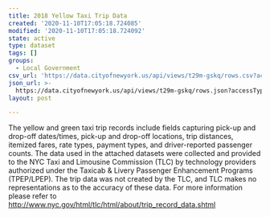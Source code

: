 ```yaml
---
title: 2018 Yellow Taxi Trip Data
created: '2020-11-10T17:05:18.724085'
modified: '2020-11-10T17:05:18.724092'
state: active
type: dataset
tags: []
groups:
  - Local Government
csv_url: 'https://data.cityofnewyork.us/api/views/t29m-gskq/rows.csv?accessType=DOWNLOAD'
json_url: >-
  https://data.cityofnewyork.us/api/views/t29m-gskq/rows.json?accessType=DOWNLOAD
layout: post

---
```

The yellow and green taxi trip records include fields capturing pick-up and drop-off dates/times, pick-up and drop-off locations, trip distances, itemized fares, rate types, payment types, and driver-reported passenger counts. The data used in the attached datasets were collected and provided to the NYC Taxi and Limousine Commission (TLC) by technology providers authorized under the Taxicab & Livery Passenger Enhancement Programs (TPEP/LPEP). The  trip data was not created by the TLC, and TLC makes no representations as to the accuracy of these data.
For more information please refer to http://www.nyc.gov/html/tlc/html/about/trip_record_data.shtml
